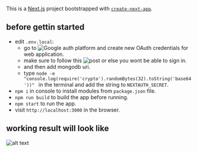 This is a [Next.js](https://nextjs.org) project bootstrapped with [`create-next-app`](https://nextjs.org/docs/app/api-reference/cli/create-next-app).

## before gettin started
- edit `.env.local`:
  - go to ![Google auth platform](https://console.cloud.google.com/auth) and create new OAuth credentials for web application.
  - make sure to follow this ![post](https://stackoverflow.com/a/78366351/29005197) or else you wont be able to sign in.
  - and then add mongodb uri.
  - type `node -e "console.log(require('crypto').randomBytes(32).toString('base64'))" ` in the terminal and add the string to `NEXTAUTH_SECRET`.
- `npm i` in console to install modules from `package.json` file.
- `npm run build` to build the app before running.
- `npm start` to run the app.
- visit `http://localhost:3000` in the browser.

## working result will look like
![alt text](https://github.com/theoneandonlyshadow/vendor-recorder/blob/master/1.jpg?raw=true)
